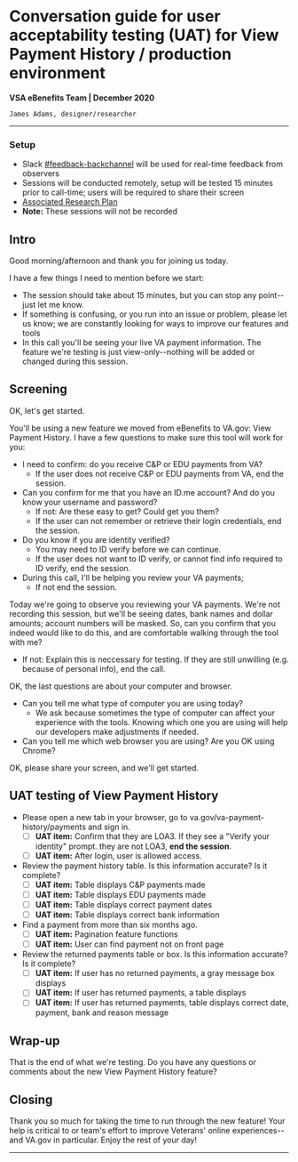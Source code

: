 # Conversation guide for user acceptability testing (UAT) for View Payment History / production environment
**VSA eBenefits Team | December 2020**

`James Adams, designer/researcher`

---


### Setup
- Slack [#feedback-backchannel](https://dsva.slack.com/channels/feedback-backchannel) will be used for real-time feedback from observers
- Sessions will be conducted remotely, setup will be tested 15 minutes prior to call-time; users will be required to share their screen
- [Associated Research Plan](https://github.com/department-of-veterans-affairs/va.gov-team/blob/master/teams/vsa/teams/ebenefits/features/view-payment-history/research-design/uat/view-payments-uat-research-plan.md)
- **Note:** These sessions will not be recorded

## Intro
Good morning/afternoon and thank you for joining us today.

I have a few things I need to mention before we start:
- The session should take about 15 minutes, but you can stop any point--just let me know. 
- If something is confusing, or you run into an issue or problem, please let us know; we are constantly looking for ways to improve our features and tools
- In this call you'll be seeing your live VA payment information. The feature we're testing is just view-only--nothing will be added or changed during this session.

## Screening

OK, let's get started.

You'll be using a new feature we moved from eBenefits to VA.gov: View Payment History. I have a few questions to make sure this tool will work for you:
- I need to confirm: do you receive C&P or EDU payments from VA?
  - If the user does not receive C&P or EDU payments from VA, end the session.
- Can you confirm for me that you have an ID.me account? And do you know your username and password? 
  - If not: Are these easy to get? Could get you them?
  - If the user can not remember or retrieve their login credentials, end the session.
- Do you know if you are identity verified?
  - You may need to ID verify before we can continue.
  - If the user does not want to ID verify, or cannot find info required to ID verify, end the session.
- During this call, I'll be helping you review your VA payments; 
  - If not end the session.

Today we're going to observe you reviewing your VA payments. We're not recording this session, but we'll be seeing dates, bank names and dollar amounts; account numbers will be masked. So, can you confirm that you indeed would like to do this, and are comfortable walking through the tool with me?
- If not: Explain this is neccessary for testing. If they are still unwilling (e.g. because of personal info), end the call.

OK, the last questions are about your computer and browser.
- Can you tell me what type of computer you are using today?
  - We ask because sometimes the type of computer can affect your experience with the tools. Knowing which one you are using will help our developers make adjustments if needed.
- Can you tell me which web browser you are using? Are you OK using Chrome?

OK, please share your screen, and we'll get started.

## UAT testing of View Payment History

- Please open a new tab in your browser, go to va.gov/va-payment-history/payments and sign in.
  - [ ] **UAT item:** Confirm that they are LOA3. If they see a "Verify your identity" prompt. they are not LOA3, **end the session**. 
  - [ ] **UAT item:** After login, user is allowed access.
- Review the payment history table. Is this information accurate? Is it complete? 
  - [ ] **UAT item:** Table displays C&P payments made
  - [ ] **UAT item:** Table displays EDU payments made
  - [ ] **UAT item:** Table displays correct payment dates
  - [ ] **UAT item:** Table displays correct bank information
- Find a payment from more than six months ago.
  - [ ] **UAT item:** Pagination feature functions
  - [ ] **UAT item:** User can find payment not on front page
- Review the returned payments table or box. Is this information accurate? Is it complete?
  - [ ] **UAT item:** If user has no returned payments, a gray message box displays
  - [ ] **UAT item:** If user has returned payments, a table displays
  - [ ] **UAT item:** If user has returned payments, table displays correct date, payment, bank and reason message

## Wrap-up
That is the end of what we're testing. Do you have any questions or comments about the new View Payment History feature?

## Closing
Thank you so much for taking the time to run through the new feature! Your help is critical to or team's effort to improve Veterans' online experiences--and VA.gov in particular. Enjoy the rest of your day!

---
